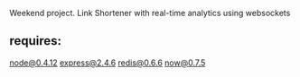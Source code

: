 Weekend project.
Link Shortener with real-time analytics using websockets

requires:
-----------
node@0.4.12
express@2.4.6
redis@0.6.6
now@0.7.5
